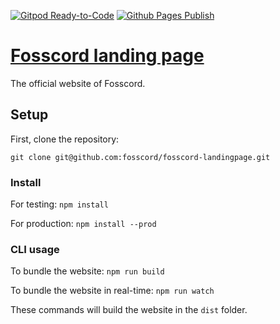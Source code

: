 [![Gitpod Ready-to-Code](https://img.shields.io/badge/Gitpod-ready--to--code-blue?logo=gitpod)](https://gitpod.io/#https://github.com/fosscord/fosscord-landingpage)
[![Github Pages Publish](https://github.com/fosscord/fosscord-landingpage/actions/workflows/build.yml/badge.svg)](https://github.com/fosscord/fosscord-landingpage/actions/workflows/build.yml)
# [Fosscord landing page](https://fosscord.com)
The official website of Fosscord.

## Setup
First, clone the repository:

`git clone git@github.com:fosscord/fosscord-landingpage.git`

### Install
For testing:
`npm install`

For production:
`npm install --prod`

### CLI usage
To bundle the website:
`npm run build`

To bundle the website in real-time:
`npm run watch`

These commands will build the website in the `dist` folder.
